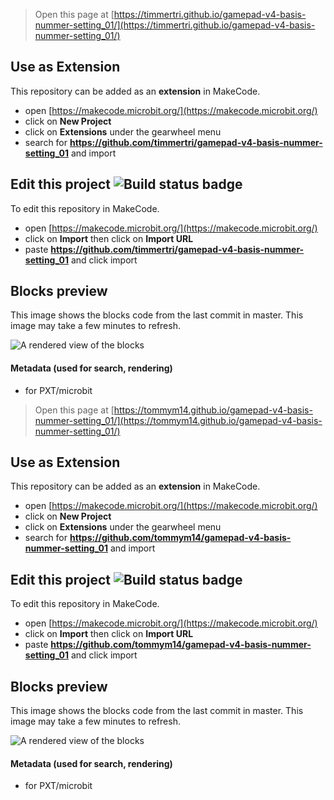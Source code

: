
> Open this page at [https://timmertri.github.io/gamepad-v4-basis-nummer-setting_01/](https://timmertri.github.io/gamepad-v4-basis-nummer-setting_01/)

## Use as Extension

This repository can be added as an **extension** in MakeCode.

* open [https://makecode.microbit.org/](https://makecode.microbit.org/)
* click on **New Project**
* click on **Extensions** under the gearwheel menu
* search for **https://github.com/timmertri/gamepad-v4-basis-nummer-setting_01** and import

## Edit this project ![Build status badge](https://github.com/timmertri/gamepad-v4-basis-nummer-setting_01/workflows/MakeCode/badge.svg)

To edit this repository in MakeCode.

* open [https://makecode.microbit.org/](https://makecode.microbit.org/)
* click on **Import** then click on **Import URL**
* paste **https://github.com/timmertri/gamepad-v4-basis-nummer-setting_01** and click import

## Blocks preview

This image shows the blocks code from the last commit in master.
This image may take a few minutes to refresh.

![A rendered view of the blocks](https://github.com/timmertri/gamepad-v4-basis-nummer-setting_01/raw/master/.github/makecode/blocks.png)

#### Metadata (used for search, rendering)

* for PXT/microbit
<script src="https://makecode.com/gh-pages-embed.js"></script><script>makeCodeRender("{{ site.makecode.home_url }}", "{{ site.github.owner_name }}/{{ site.github.repository_name }}");</script>



> Open this page at [https://tommym14.github.io/gamepad-v4-basis-nummer-setting_01/](https://tommym14.github.io/gamepad-v4-basis-nummer-setting_01/)

## Use as Extension

This repository can be added as an **extension** in MakeCode.

* open [https://makecode.microbit.org/](https://makecode.microbit.org/)
* click on **New Project**
* click on **Extensions** under the gearwheel menu
* search for **https://github.com/tommym14/gamepad-v4-basis-nummer-setting_01** and import

## Edit this project ![Build status badge](https://github.com/tommym14/gamepad-v4-basis-nummer-setting_01/workflows/MakeCode/badge.svg)

To edit this repository in MakeCode.

* open [https://makecode.microbit.org/](https://makecode.microbit.org/)
* click on **Import** then click on **Import URL**
* paste **https://github.com/tommym14/gamepad-v4-basis-nummer-setting_01** and click import

## Blocks preview

This image shows the blocks code from the last commit in master.
This image may take a few minutes to refresh.

![A rendered view of the blocks](https://github.com/tommym14/gamepad-v4-basis-nummer-setting_01/raw/master/.github/makecode/blocks.png)

#### Metadata (used for search, rendering)

* for PXT/microbit
<script src="https://makecode.com/gh-pages-embed.js"></script><script>makeCodeRender("{{ site.makecode.home_url }}", "{{ site.github.owner_name }}/{{ site.github.repository_name }}");</script>

